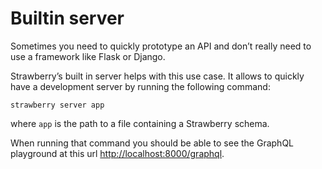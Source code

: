 # Builtin server

Sometimes you need to quickly prototype an API and don’t really need to use a
framework like Flask or Django.

Strawberry’s built in server helps with this use case. It allows to quickly have
a development server by running the following command:

    strawberry server app

where `app` is the path to a file containing a Strawberry schema.

When running that command you should be able to see the GraphQL playground at
this url [http://localhost:8000/graphql](http://localhost:8000/graphql).
